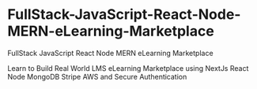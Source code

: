 # FullStack-JavaScript-React-Node-MERN-eLearning-Marketplace
FullStack JavaScript React Node MERN eLearning Marketplace

Learn to Build Real World LMS eLearning Marketplace using NextJs React Node MongoDB Stripe AWS and Secure Authentication
